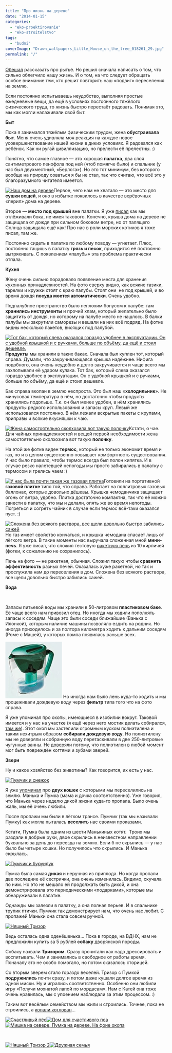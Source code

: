 ```yaml
---
title: "Про жизнь на дереве"
date: "2014-01-15"
categories: 
  - "eko-proektirovanie"
  - "eko-stroitelstvo"
tags: 
  - "budni"
coverImage: "Drawn_wallpapers_Little_House_on_the_tree_018261_29.jpg"
permalink: "/"
---
```


[Обещал](http://svobodaiznutri.ru/?p=23) рассказать про рытьё. Но решил сначала написать о том, что сильно облегчило нашу жизнь. И о том, на что следует обращать особое внимание тем, кто решит повторить наш «подвиг» переселения на землю.

Если постоянно испытываешь неудобство, выполняя простые ежедневные вещи, да ещё в условиях постоянного тяжёлого физического труда, то жизнь быстро перестаёт радовать. Понимая это, мы как могли налаживали свой быт.

**Быт**

Пока я занимался тяжёлым физическим трудом, жена **обустраивала быт**. Меня очень удивляла моя реакция на каждое новое усовершенствование нашей жизни в диких условиях. Я радовался как ребёнок. Как ни ругай цивиллизацию, но прелести её прелестны. :)

Понятно, что самое главное — это хорошая **палатка**, два слоя сантиметрового пенофола под ней (чтоб помягче было) и спальник (у нас был двухместный, «Берлога»). Но это тот минимум, без которого вообще на природу соваться я бы не стал, так что считаю, что всё это у благоразумного читателя имеется.

[![Наш дом на дереве](images/IMG_20130625_201713-300x225.jpg "Наш дом на дереве")](http://svobodaiznutri.ru/wp-content/uploads/2014/01/IMG_20130625_201713.jpg)Первое, чего нам не хватало — это место для **сушки вещей**, и оно в избытке появилось в качестве верёвочных «перил» дома на дереве.

Второе — **место под крышей** вне палатки. Я уже [писал](http://svobodaiznutri.ru/?p=24) как мы отлёживали бока, не имея такового. Конечно, крыша дома на дереве не защищала от дождя при сильном боковом ветре, но от палящего Солнца защищала ещё как! Про нас в роли морских котиков я тоже писал, там же.

Постоянно сидеть в палатке по любому поводу — угнетает. Плюс, постоянно тащишь в палатку **грязь и песок**, приходится её постоянно вытряхивать. С появлением «палубы» эта проблема практически отпала.

**Кухня**

Жену очень сильно порадовало появление места для хранения кухонных принадлежностей. На фото сверху видно, как всякие тазики, тарелки и кружки стоят с краю палубы. Стоят они  не под крышей, и во время дождя **посуда моется автоматически**. Очень удобно.

Подпалубное пространство было неплохим бонусом к палубе: там **хранились инструменты** и прочий хлам, который желательно было защитить от дождя, но которому на палубе место не нашлось. В балки палубы мы закрутили саморезы и вешали на них всё подряд. На фотке видны несколько пакетов, висящих под палубой.

[![Тот бак, который слева оказался гораздо удобнее в эксплуатации. Он с удобной крышкой и с ручками, больше по объёму, да ещё и стоил дешевле.](images/IMG_20130625_201631-300x225.jpg "Тот бак, который слева оказался гораздо удобнее в эксплуатации. Он с удобной крышкой и с ручками, больше по объёму, да ещё и стоил дешевле.")](http://svobodaiznutri.ru/wp-content/uploads/2014/01/IMG_20130625_201631.jpg)**Продукты** мы хранили в таких баках. Сначала был куплен тот, который справа. Думали, что закручивающаяся крышка надёжнее. Нифига подобного, она очень неудобно и долго закручивается и чаще всего мы захлопывали её ударом кулака. Тот бак, который слева оказался гораздо удобнее в эксплуатации. Он с удобной крышкой и с ручками, больше по объёму, да ещё и стоил дешевле.

Бак справа вкопан в землю неспроста. Это был наш «**холодильник**». Не минусовая температура в нём, но достаточно чтобы продукты хранились подольше. Т.к. он был менее удобен, в нём хранились продукты редкого использования и запасы круп. Левый же использовался постоянно. В нём лежали вскрытые пакеты с крупами, приправы и всякие вкусняшки к чаю.

[![Жена самостоятельно сколхозила вот такую полочку](images/IMG_20130625_201404-225x300.jpg "Жена самостоятельно сколхозила вот такую полочку")](http://svobodaiznutri.ru/wp-content/uploads/2014/01/IMG_20130625_201404.jpg)Кстати, о чае. Для чайных принадлежностей и вещей первой необходимости жена самостоятельно сколхозила вот такую **полочку**.

На этой же фотке виден **термос**, который не только экономит время и газ, но и в целом существенно повышает комфортность существования. У нас было правило, чтобы термос всегда был полон кипятка. И в случае резко налетевшей непогоды мы просто забирались в палатку с термосом и грелись чаем :)

[![У нас была почти такая же газовая плитка](images/D0-BF-D0-BB-D0-B8-D1-82-D0-BA-D0-B0-242x300.jpg "У нас была почти такая же газовая плитка")](http://svobodaiznutri.ru/wp-content/uploads/2014/01/D0-BF-D0-BB-D0-B8-D1-82-D0-BA-D0-B0.jpg)Готовили на портативной **газовой плитке** типо той, что справа. Работает на поллитровых газовых баллонах, которые довольно дёшевы. Крышка чемоданчика защищает огонь от ветра, удобно. Плитка достаточно компактна, так что её можно занести в палатку, что мы и делали, опять же во время непогоды. Погреться и согреть чайник в случае если термос всё-таки оказался пуст. :)

[![Сложена без всякого раствора, все щели довольно быстро забились сажей](images/IMG_20130704_171959-225x300.jpg "Сложена без всякого раствора, все щели довольно быстро забились сажей")](http://svobodaiznutri.ru/wp-content/uploads/2014/01/IMG_20130704_171959.jpg)Но газ имеет свойство кончаться, и крышка чемодана спасает лишь от лёгкого ветра. В такие моменты нас выручала сложенная мной **мини-печь**. Я уже писал, что сложил тестовую [ракетную печь](http://svobodaiznutri.ru/?p=27) из 10 кирпичей (фотки, к сожалению не сохранилось).

Печь на фото — не ракетная, обычная. Сложил такую чтобы **сравнить эффективность** разных печей. Оказалась хуже ракетной, но так и прослужила нам до переселения в дом. Сложена без всякого раствора, все щели довольно быстро забились сажей.

**Вода**

 

Запасы питьевой воды мы хранили в 50-литровом **пластиковом баке**. Её чаще всего нам привозил отец. Но иногда мы ходили пополнять запасы к соседям. Чаще это были соседи ближайшие (Ванька с Илонкой), которым наличие машины позволяло ездить на родник. Но иногда приходилось и за полтора километра ходить к дальним соседям (Роме с Машей), у которых помпа появилась раньше всех.

[![Фильтр для воды](images/Filter.jpg "Фильтр для воды")](http://svobodaiznutri.ru/wp-content/uploads/2014/01/Filter.jpg) Но иногда нам было лень куда-то ходить и мы процеживали дождевую воду через **фильтр** типа того что на фото справа.

Я уже упоминал про окопы, имеющиеся в изобилии вокруг. Таковой имеется и у нас на участке (я ещё через него мостик делать собирался, [там же](http://svobodaiznutri.ru/?p=24)). Этот окоп мы застелили огромным куском полиэтилена и таким нехитрым образом **собирали дождевую воду**. Но полиэтилену мы не доверяли и собранную воду перетаскивали в две 250-литровые чугунные ванны. Не доверяли потому, что полиэтилен в любой момент мог быть повреждён когтями и зубами зверей.

**Звери**

Ну и какое хозяйство без животины? Как говорится, их есть у нас.

[![](images/D0-9F-D1-83-D0-BC-D1-87-D0-B8-D0-BA-D0-B8-D1-81-D0-BD-D0-B5-D0-B6-D0-BE-D0-BA-300x225.jpg "Пумчик и снежок")](http://svobodaiznutri.ru/wp-content/uploads/2014/01/D0-9F-D1-83-D0-BC-D1-87-D0-B8-D0-BA-D0-B8-D1-81-D0-BD-D0-B5-D0-B6-D0-BE-D0-BA.jpg)

Я уже [упоминал](http://svobodaiznutri.ru/?p=25) про **двух кошек** с которыми мы переселились на землю. Манька и Пумка (мама и дочка соответственно). Уже говорил, что Манька через неделю дикой жизни куда-то пропала. Было очень жаль, мы её очень любили.

После пропажи мы были в лёгком трансе. Пумчик (так мы называли Пумку) как могла пыталась **веселить** нас своими проказами.

Кстати, Пумка была одним из шести Манькиных котят.  Троих мы раздали в добрые руки, двое скрылись в неизвестном направлении буквально за день до переезда на землю. Если б не скрылись — у нас было бы четыре кошки. Но получилось что скрылись. И Манька скрылась.

[![](images/IMG_20130704_174629-300x225.jpg "Пумчик и бурундук")](http://svobodaiznutri.ru/wp-content/uploads/2014/01/IMG_20130704_174629.jpg)

Пумка была самая **дикая** и неручная из приплода. Но когда пропали две последние её сестрички, она очень изменилась. Видимо, скучала по ним. Но это не мешало ей продолжать быть дикой, и она демонстрировала это периодическими «подарками», которые мы обнаруживали в палатке.

Однажды мы залезли в палатку, а она полная перьев. И в спальнике трупик птички. Пумчик так демонстрирует нам, что очень нас любит. С пропажей Маньки она стала совсем ручной.

[![](images/IMG_20130704_174709-225x300.jpg "Няшный Тризор")](http://svobodaiznutri.ru/wp-content/uploads/2014/01/IMG_20130704_174709.jpg)

Ведь осталась одна оденёшенька... Пока в городе, на ВДНХ, нам не предложили купить за 5 рублей **собаку** дворянской породы.

Собаку назвали **Тризором**. Сразу прочитали как надо дрессировать и воспитывать. Чем и занимались в свободное от работы время. Поначалу это не особо помогало, но потом сказалось сторицей.

Со вторым зверем стало гораздо веселей. Тризор с Пумкой **подружились** почти сразу, и потом даже кушали долгое время из одной миски. Ну и игрались соответственно. Особенно они любили игру «Получи мохнатой лапой по мордасам». Нам с Катей она тоже очень нравилась, мы с упоением наблюдали за этим процессом. :)

Таким вот весёлым семейством мы жили и строились. Точнее, пока не строились, а [копали котлован](http://svobodaiznutri.ru/?p=21)...

[![](images/IMG_20130718_195935-225x300.jpg "Счастливый пёс")](http://svobodaiznutri.ru/wp-content/uploads/2014/01/IMG_20130718_195935.jpg)[![](images/IMG_20130717_211732-225x300.jpg "Дом для счастливого пса")](http://svobodaiznutri.ru/wp-content/uploads/2014/01/IMG_20130717_211732.jpg)[![](images/IMG_20130708_202507-225x300.jpg "Мишка на севере, Пумка на дереве. На фоне окопа")](http://svobodaiznutri.ru/wp-content/uploads/2014/01/IMG_20130708_202507.jpg)

 

[![](images/IMG_20130717_212130-300x225.jpg "Няшный Тризор 2")](http://svobodaiznutri.ru/wp-content/uploads/2014/01/IMG_20130717_212130.jpg)[![](images/IMG_20130701_191235-300x225.jpg "Дружная семья")](http://svobodaiznutri.ru/wp-content/uploads/2014/01/IMG_20130701_191235.jpg)
